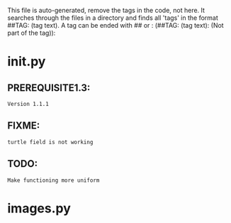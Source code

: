 This file is auto-generated, remove the tags in the code, not
here. It searches through the files in a directory and finds all 'tags' in the
format ##TAG: (tag text). A tag can be ended with ## or :
(##TAG: (tag text): (Not part of the tag)):


# __init__.py
## PREREQUISITE1.3:
    Version 1.1.1
## FIXME:
    turtle field is not working
## TODO:
    Make functioning more uniform

# images.py

